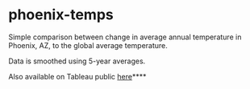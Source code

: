 # phoenix-temps
Simple comparison between change in average annual temperature in Phoenix, AZ, to the global average temperature.

Data is smoothed using 5-year averages.

Also available on Tableau public [here](https://public.tableau.com/app/profile/russel.potter/viz/PhoenixTemperatures/Dashboard1)****
